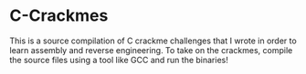# C-Crackmes
This is a source compilation of C crackme challenges that I wrote in order to learn assembly and reverse engineering.
To take on the crackmes, compile the source files using a tool like GCC and run the binaries!
